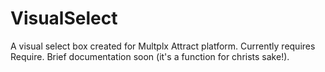 VisualSelect
============

A visual select box created for Multplx Attract platform. 
Currently requires Require. 
Brief documentation soon (it's a function for christs sake!).
